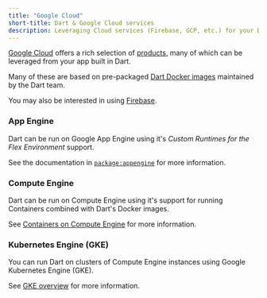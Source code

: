 ```yaml
---
title: "Google Cloud"
short-title: Dart & Google Cloud services
description: Leveraging Cloud services (Firebase, GCP, etc.) for your Dart apps.
---
```


[Google Cloud](https://cloud.google.com/) offers a rich selection of
[products](https://cloud.google.com/products), many of which can be leveraged
from your app built in Dart.

Many of these are based on pre-packaged [Dart Docker images][] maintained by the
Dart team.

You may also be interested in using [Firebase](/guides/services).

### App Engine

Dart can be run on Google App Engine using it's _Custom Runtimes for the Flex
Environment_ support.

See the documentation in [`package:appengine`][] for more information.

### Compute Engine

Dart can be run on Compute Engine using it's support for running Containers
combined with Dart's Docker images.

See [Containers on Compute Engine][] for more information.

### Kubernetes Engine (GKE)

You can run Dart on clusters of Compute Engine instances using Google Kubernetes
Engine (GKE).

See [GKE overview][] for more information.

[Dart Docker images]: https://hub.docker.com/r/google/dart
[`package:appengine`]: https://pub.dev/packages/appengine
[`package:googleapis`]: https://pub.dev/packages/googleapis
[Containers on Compute Engine]: https://cloud.google.com/compute/docs/containers
[GKE overview]: https://cloud.google.com/kubernetes-engine/docs/concepts/kubernetes-engine-overview
